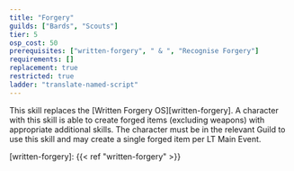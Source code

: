 ```yaml
---
title: "Forgery"
guilds: ["Bards", "Scouts"]
tier: 5
osp_cost: 50
prerequisites: ["written-forgery", " & ", "Recognise Forgery"]
requirements: []
replacement: true
restricted: true
ladder: "translate-named-script"
---
```

This skill replaces the [Written Forgery OS][written-forgery]. A character with this skill is able to create forged items (excluding weapons) with appropriate additional skills. The character must be in the relevant Guild to use this skill and may create a single forged item per LT Main Event.

[written-forgery]: {{< ref "written-forgery" >}}